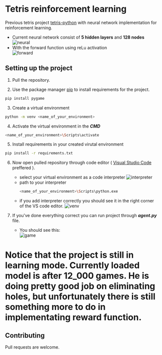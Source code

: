 # Tetris reinforcement learning

Previous tetris project [tetris-python](https://github.com/SzymonGorkiewicz/tetris-python) with neural network implementation for reinforcement learning.

* Current neural network consist of **5 hidden layers** and **128 nodes**</br>
  ![neural](https://github.com/SzymonGorkiewicz/TetrisAIBot/assets/92310752/ff01004f-d763-4452-bc3a-1b28da2dbb81)
* With the forward function using reLu activation</br>
  ![forward](https://github.com/SzymonGorkiewicz/TetrisAIBot/assets/92310752/512a9ce6-b01d-4235-9a0f-8ddf0a7a801b)


## Setting up the project

1. Pull the repository.

2. Use the package manager [pip](https://pip.pypa.io/en/stable/) to install requirements for the project.

```bash
pip install pygame
```

3. Create a virtual environment
```bash
python -m venv <name_of_your_environment>
```
4. Activate the virtual environment in the ***CMD***
```bash
<name_of_your_environment>\Scripts\activate
```
5. Install requirements in your created virutal environment
```bash
pip install -r requirements.txt
```
6. Now open pulled repository through code editor ( [Visual Studio Code](https://code.visualstudio.com) preffered ).
   * select your virtual environment as a code interpreter 
   ![interpreter](https://github.com/SzymonGorkiewicz/TetrisAIBot/assets/92310752/14059b09-8ee3-4866-8be8-8e5f882cd63e)
   * path to your interpreter
     ```bash
     <name_of_your_environment>\Scripts\python.exe
      ```
   * if you add interpreter correctly you should see it in the right corner of the VS code editor.
     ![venv](https://github.com/SzymonGorkiewicz/TetrisAIBot/assets/92310752/aa18569b-0d2a-48f6-8465-e5c1c5cabb02)

7. If you've done everything correct you can run project through ***agent.py*** file.
   * You should see this:</br>
     ![game](https://github.com/SzymonGorkiewicz/TetrisAIBot/assets/92310752/6e197dcf-e1d6-4bb7-b848-9478d3ec33b4)
# Notice that the project is still in learning mode. Currently loaded model is after 12_000 games. He is doing pretty good job on eliminating holes, but unfortunately there is still something more to do in implementating reward function.



## Contributing

Pull requests are welcome.
